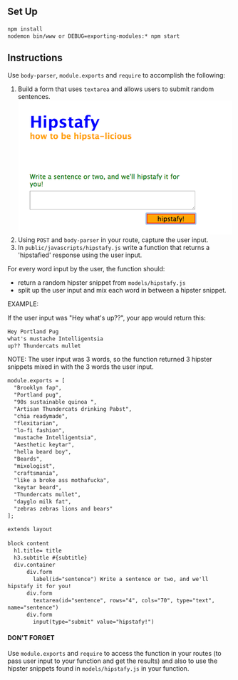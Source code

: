 ## Set Up

```
npm install
nodemon bin/www or DEBUG=exporting-modules:* npm start
```

## Instructions

Use `body-parser`, `module.exports` and `require` to accomplish the following:

1. Build a form that uses `textarea` and allows users to submit random sentences.
![](wireframes/hipstafy.png)
1. Using `POST` and `body-parser` in your route, capture the user input.
1. In `public/javascripts/hipstafy.js` write a function that returns a 'hipstafied' response using the user input.

For every word input by the user, the function should:
 - return a random hipster snippet from `models/hipstafy.js`
 - split up the user input and mix each word in between a hipster snippet.

EXAMPLE:

If the user input was "Hey what's up??", your app would return this:

```
Hey Portland Pug
what's mustache Intelligentsia
up?? Thundercats mullet
```
NOTE: The user input was 3 words, so the function returned 3 hipster snippets mixed in with the 3 words the user input.

```
module.exports = [
  "Brooklyn fap",
  "Portland pug",
  "90s sustainable quinoa ",
  "Artisan Thundercats drinking Pabst",
  "chia readymade",
  "flexitarian",
  "lo-fi fashion",
  "mustache Intelligentsia",
  "Aesthetic keytar",
  "hella beard boy",
  "Beards",
  "mixologist",
  "craftsmania",
  "like a broke ass mothafucka",
  "keytar beard",
  "Thundercats mullet",
  "dayglo milk fat",
  "zebras zebras lions and bears"
];
```

```
extends layout

block content
  h1.title= title
  h3.subtitle #{subtitle}
  div.container
      div.form
        label(id="sentence") Write a sentence or two, and we'll hipstafy it for you!
      div.form
        textarea(id="sentence", rows="4", cols="70", type="text", name="sentence")
      div.form
        input(type="submit" value="hipstafy!")
```

#### DON'T FORGET

Use `module.exports` and `require` to access the function in your routes (to pass user input to your function and get the results) and also to use the hipster snippets found in `models/hipstafy.js` in your function.

